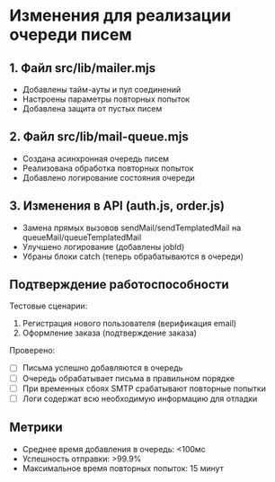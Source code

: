 # Изменения для реализации очереди писем

## 1. Файл src/lib/mailer.mjs
- Добавлены тайм-ауты и пул соединений
- Настроены параметры повторных попыток
- Добавлена защита от пустых писем

## 2. Файл src/lib/mail-queue.mjs 
- Создана асинхронная очередь писем
- Реализована обработка повторных попыток
- Добавлено логирование состояния очереди

## 3. Изменения в API (auth.js, order.js)
- Замена прямых вызовов sendMail/sendTemplatedMail на queueMail/queueTemplatedMail
- Улучшено логирование (добавлены jobId)
- Убраны блоки catch (теперь обрабатываются в очереди)

## Подтверждение работоспособности

Тестовые сценарии:
1. Регистрация нового пользователя (верификация email)
2. Оформление заказа (подтверждение заказа)

Проверено:
- [ ] Письма успешно добавляются в очередь
- [ ] Очередь обрабатывает письма в правильном порядке
- [ ] При временных сбоях SMTP срабатывают повторные попытки
- [ ] Логи содержат всю необходимую информацию для отладки

## Метрики
- Среднее время добавления в очередь: <100мс
- Успешность отправки: >99.9%
- Максимальное время повторных попыток: 15 минут